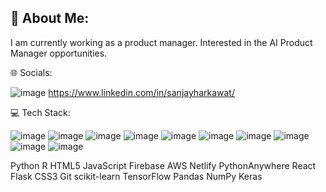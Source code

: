 ## 💫 About Me:
I am currently working as a product manager. 
Interested in the AI Product Manager opportunities.

🌐 Socials:

![image](https://github.com/user-attachments/assets/c7adc69a-1992-420e-983c-d2f758ff8d6c) https://www.linkedin.com/in/sanjayharkawat/


💻 Tech Stack:

![image](https://github.com/user-attachments/assets/8bf5efea-9487-44d7-8b8c-fb7b670cb122)
![image](https://github.com/user-attachments/assets/043575ab-e0a4-42d3-b444-aa2dff44ef0b)
![image](https://github.com/user-attachments/assets/6d287f8f-7256-4946-90fc-fe4c13f28a3d)
![image](https://github.com/user-attachments/assets/d988a5bd-6c2f-458d-9180-cc6a486c68e6)
![image](https://github.com/user-attachments/assets/7c2dd311-e09f-4926-85e2-736df760ed47)
![image](https://github.com/user-attachments/assets/a528bea6-395d-42a3-af84-4d4297c53e65)
![image](https://github.com/user-attachments/assets/4a93c669-5577-455a-9da8-ebdcf5e43a63)
![image](https://github.com/user-attachments/assets/cbd02582-b68a-4330-8053-c64517569cac)
![image](https://github.com/user-attachments/assets/e5e759b2-cb27-4e30-8d58-da5ac813b0ee)
![image](https://github.com/user-attachments/assets/29349fcd-7d35-4d9f-89d2-0ebfe0558aae)


Python R HTML5 JavaScript Firebase AWS Netlify PythonAnywhere React Flask CSS3 Git scikit-learn TensorFlow Pandas NumPy Keras
<!--
**Sanjayh1/Sanjayh1** is a ✨ _special_ ✨ repository because its `README.md` (this file) appears on your GitHub profile.

Here are some ideas to get you started:

- 🔭 I’m currently working on ...
- 🌱 I’m currently learning ...
- 👯 I’m looking to collaborate on ...
- 🤔 I’m looking for help with ...
- 💬 Ask me about ...
- 📫 How to reach me: ...
- 😄 Pronouns: ...
- ⚡ Fun fact: ...
-->
